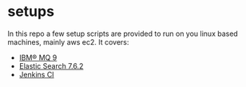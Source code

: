 # setups

In this repo a few setup scripts are provided to run on you linux based machines, mainly aws ec2.
It covers:
* [IBM® MQ 9](https://www.ibm.com/support/knowledgecenter/SSFKSJ_9.1.0/com.ibm.mq.pro.doc/q001020_.htm)
* [Elastic Search 7.6.2](https://www.elastic.co/guide/en/elasticsearch/reference/current/release-notes-7.6.2.html)
* [Jenkins CI](https://jenkins.io/)
